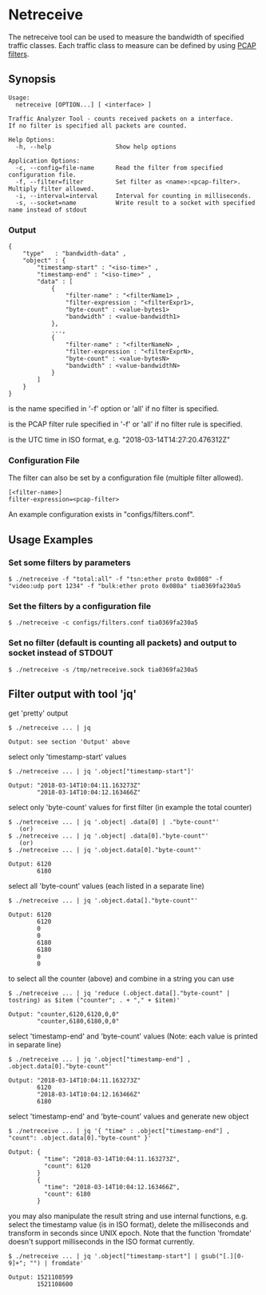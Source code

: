 # Netreceive

The netreceive tool can be used to measure the bandwidth of specified traffic
classes. Each traffic class to measure can be defined by using
[PCAP filters](https://www.tcpdump.org/manpages/pcap-filter.7.html
"PCAP filter manual").

## Synopsis

    Usage:
      netreceive [OPTION...] [ <interface> ]

    Traffic Analyzer Tool - counts received packets on a interface.
    If no filter is specified all packets are counted.

    Help Options:
      -h, --help                  Show help options

    Application Options:
      -c, --config=file-name      Read the filter from specified configuration file.
      -f, --filter=filter         Set filter as <name>:<pcap-filter>. Multiply filter allowed.
      -i, --interval=interval     Interval for counting in milliseconds.
      -s, --socket=name           Write result to a socket with specified name instead of stdout

### Output

    {
        "type"   : "bandwidth-data" ,
        "object" : {
            "timestamp-start" : "<iso-time>" ,
            "timestamp-end" : "<iso-time>" ,
            "data" : [
                {
                    "filter-name" : "<filterName1> ,
                    "filter-expression : "<filterExpr1>,
                    "byte-count" : <value-bytes1>
                    "bandwidth" : <value-bandwidth1>
                },
                ...,
                {
                    "filter-name" : "<filterNameN> ,
                    "filter-expression : "<filterExprN>,
                    "byte-count" : <value-bytesN>
                    "bandwidth" : <value-bandwidthN>
                }
            ]
        }
    }

  <filterName> is the name specified in '-f' option or 'all' if
               no filter is specified.

  <filterExpr> is the PCAP filter rule specified in '-f' or 'all'
               if no filter rule is specified.

  <iso-time>   is the UTC time in ISO format, e.g. "2018-03-14T14:27:20.476312Z"


### Configuration File

The filter can also be set by a configuration file (multiple filter allowed).

    [<filter-name>]
    filter-expression=<pcap-filter>

An example configuration exists in "configs/filters.conf".

## Usage Examples

### Set some filters by parameters

    $ ./netreceive -f "total:all" -f "tsn:ether proto 0x0808" -f "video:udp port 1234" -f "bulk:ether proto 0x080a" tia0369fa230a5

### Set the filters by a configuration file

    $ ./netreceive -c configs/filters.conf tia0369fa230a5

### Set no filter (default is counting all packets) and output to socket instead of STDOUT

    $ ./netreceive -s /tmp/netreceive.sock tia0369fa230a5

## Filter output with tool 'jq'

get 'pretty' output

    $ ./netreceive ... | jq

    Output: see section 'Output' above

select only 'timestamp-start' values

    $ ./netreceive ... | jq '.object["timestamp-start"]'

    Output: "2018-03-14T10:04:11.163273Z"
            "2018-03-14T10:04:12.163466Z"

select only 'byte-count' values for first filter (in example the total counter)

    $ ./netreceive ... | jq '.object| .data[0] | ."byte-count"'
       (or)
    $ ./netreceive ... | jq '.object| .data[0]."byte-count"'
       (or)
    $ ./netreceive ... | jq '.object.data[0]."byte-count"'

    Output: 6120
            6180

select all 'byte-count' values (each listed in a separate line)

    $ ./netreceive ... | jq '.object.data[]."byte-count"'

    Output: 6120
            6120
            0
            0
            6180
            6180
            0
            0

to select all the counter (above) and combine in a string you can use

    $ ./netreceive ... | jq 'reduce (.object.data[]."byte-count" | tostring) as $item ("counter"; . + "," + $item)'

    Output: "counter,6120,6120,0,0"
            "counter,6180,6180,0,0"

select 'timestamp-end' and 'byte-count' values
(Note: each value is printed in separate line)

    $ ./netreceive ... | jq '.object["timestamp-end"] , .object.data[0]."byte-count"'

    Output: "2018-03-14T10:04:11.163273Z"
            6120
            "2018-03-14T10:04:12.163466Z"
            6180

select 'timestamp-end' and 'byte-count' values and generate new object

    $ ./netreceive ... | jq '{ "time" : .object["timestamp-end"] , "count": .object.data[0]."byte-count" }'

    Output: {
              "time": "2018-03-14T10:04:11.163273Z",
              "count": 6120
            }
            {
              "time": "2018-03-14T10:04:12.163466Z",
              "count": 6180
            }

you may also manipulate the result string and use internal functions,
e.g. select the timestamp value (is in ISO format), delete the milliseconds and
transform in seconds since UNIX epoch. Note that the function 'fromdate'
doesn't support milliseconds in the ISO format currently.

    $ ./netreceive ... | jq '.object["timestamp-start"] | gsub("[.][0-9]+"; "") | fromdate'

    Output: 1521108599
            1521108600
